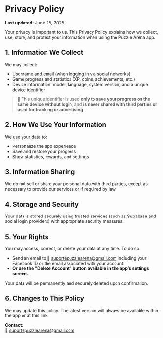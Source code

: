 # Privacy Policy

**Last updated:** June 25, 2025

Your privacy is important to us. This Privacy Policy explains how we collect, use, store, and protect your information when using the Puzzle Arena app.

## 1. Information We Collect

We may collect:

- Username and email (when logging in via social networks)
- Game progress and statistics (XP, coins, achievements, etc.)
- Device information: model, language, system version, and a unique device identifier

> 🔐 This unique identifier is used **only to save your progress on the same device without login**, and **is never shared with third parties or used for tracking or advertising**.

## 2. How We Use Your Information

We use your data to:

- Personalize the app experience
- Save and restore your progress
- Show statistics, rewards, and settings

## 3. Information Sharing

We do not sell or share your personal data with third parties, except as necessary to provide our services or if required by law.

## 4. Storage and Security

Your data is stored securely using trusted services (such as Supabase and social login providers) with appropriate security measures.

## 5. Your Rights

You may access, correct, or delete your data at any time. To do so:

- Send an email to 📩 suportepuzzlearena@gmail.com including your Facebook ID or the email associated with your account.
- **Or use the "Delete Account" button available in the app’s settings screen.**

Your data will be permanently and securely deleted upon confirmation.

## 6. Changes to This Policy

We may update this policy. The latest version will always be available within the app or at this link.

**Contact:**  
📩 suportepuzzlearena@gmail.com
